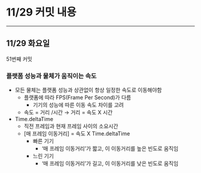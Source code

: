# 11/29 **커밋 내용**

---

## 11/29 화**요일**

51번째 커밋

### 플랫폼 성능과 물체가 움직이는 속도

- 모든 물체는 플랫폼 성능과 상관없이 항상 일정한 속도로 이동해야함
    - 플랫폼에 따라 FPS(Frame Per Second)가 다름
        - 기기의 성능에 따른 이동 속도 차이를 고려
    - 속도 = 거리 /시간 → 거리 = 속도 X 시간
- Time.deltaTime
    - 직전 프레임과 현재 프레임 사이의 소요시간
    - [매 프레임 이동거리] = 속도 X Time.deltaTime
        - 빠른 기기
            - ‘매 프레임 이동거리’가 짧고, 이 이동거리를 높은 빈도로 움직임
        - 느린 기기
            - ‘매 프레임 이동거리’가 길고, 이 이동거리를 낮은 빈도로 움직임